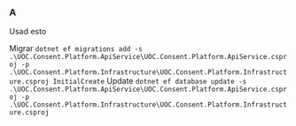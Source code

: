 ### A

Usad esto

Migrar
`dotnet ef migrations add -s .\UOC.Consent.Platform.ApiService\UOC.Consent.Platform.ApiService.csproj -p .\UOC.Consent.Platform.Infrastructure\UOC.Consent.Platform.Infrastructure.csproj InitialCreate`
Update
`dotnet ef database update -s .\UOC.Consent.Platform.ApiService\UOC.Consent.Platform.ApiService.csproj -p .\UOC.Consent.Platform.Infrastructure\UOC.Consent.Platform.Infrastructure.csproj`